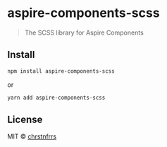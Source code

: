 # aspire-components-scss

> The SCSS library for Aspire Components

## Install

```bash
npm install aspire-components-scss
```
or
```bash
yarn add aspire-components-scss
```

## License

MIT © [chrstnfrrs](https://github.com/chrstnfrrs)
